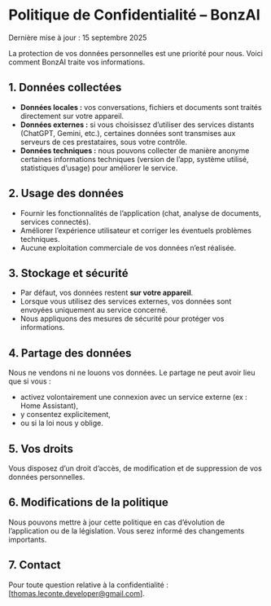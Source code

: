 # Politique de Confidentialité – BonzAI
Dernière mise à jour : 15 septembre 2025

La protection de vos données personnelles est une priorité pour nous. Voici comment BonzAI traite vos informations.

## 1. Données collectées
- **Données locales :** vos conversations, fichiers et documents sont traités directement sur votre appareil.
- **Données externes :** si vous choisissez d’utiliser des services distants (ChatGPT, Gemini, etc.), certaines données sont transmises aux serveurs de ces prestataires, sous votre contrôle.
- **Données techniques :** nous pouvons collecter de manière anonyme certaines informations techniques (version de l’app, système utilisé, statistiques d’usage) pour améliorer le service.

## 2. Usage des données
- Fournir les fonctionnalités de l’application (chat, analyse de documents, services connectés).
- Améliorer l’expérience utilisateur et corriger les éventuels problèmes techniques.
- Aucune exploitation commerciale de vos données n’est réalisée.

## 3. Stockage et sécurité
- Par défaut, vos données restent **sur votre appareil**.
- Lorsque vous utilisez des services externes, vos données sont envoyées uniquement au service concerné.
- Nous appliquons des mesures de sécurité pour protéger vos informations.

## 4. Partage des données
Nous ne vendons ni ne louons vos données.
Le partage ne peut avoir lieu que si vous :
- activez volontairement une connexion avec un service externe (ex : Home Assistant),
- y consentez explicitement,
- ou si la loi nous y oblige.

## 5. Vos droits
Vous disposez d’un droit d’accès, de modification et de suppression de vos données personnelles.

## 6. Modifications de la politique
Nous pouvons mettre à jour cette politique en cas d’évolution de l’application ou de la législation. Vous serez informé des changements importants.

## 7. Contact
Pour toute question relative à la confidentialité : [thomas.leconte.developer@gmail.com].
